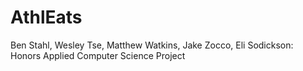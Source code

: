 # AthlEats
Ben Stahl, Wesley Tse, Matthew Watkins, Jake Zocco, Eli Sodickson: Honors Applied Computer Science Project
